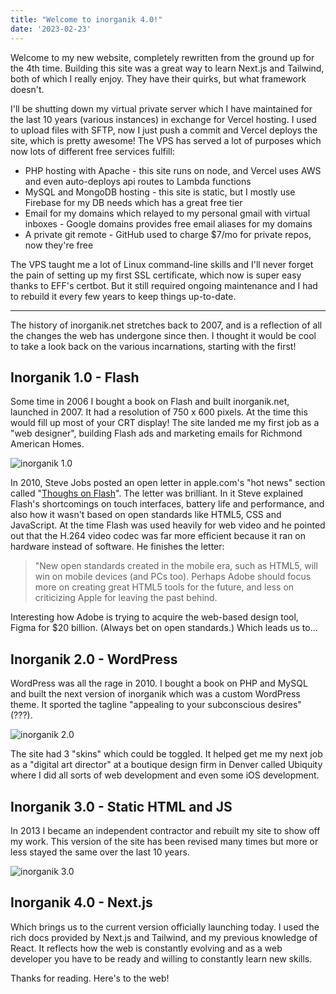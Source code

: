 ```yaml
---
title: "Welcome to inorganik 4.0!"
date: '2023-02-23'
---
```


Welcome to my new website, completely rewritten from the ground up for the 4th time. Building this site was a great way to learn Next.js and Tailwind, both of which I really enjoy. They have their quirks, but what framework doesn't. 

I'll be shutting down my virtual private server which I have maintained for the last 10 years (various instances) in exchange for Vercel hosting. I used to upload files with SFTP, now I just push a commit and Vercel deploys the site, which is pretty awesome! The VPS has served a lot of purposes which now lots of different free services fulfill:

- PHP hosting with Apache - this site runs on node, and Vercel uses AWS and even auto-deploys api routes to Lambda functions
- MySQL and MongoDB hosting - this site is static, but I mostly use Firebase for my DB needs which has a great free tier
- Email for my domains which relayed to my personal gmail with virtual inboxes - Google domains provides free email aliases for my domains
- A private git remote - GitHub used to charge $7/mo for private repos, now they're free

The VPS taught me a lot of Linux command-line skills and I'll never forget the pain of setting up my first SSL certificate, which now is super easy thanks to EFF's certbot. But it still required ongoing maintenance and I had to rebuild it every few years to keep things up-to-date.

---

The history of inorganik.net stretches back to 2007, and is a reflection of all the changes the web has undergone since then. I thought it would be cool to take a look back on the various incarnations, starting with the first!

## Inorganik 1.0 - Flash

Some time in 2006 I bought a book on Flash and built inorganik.net, launched in 2007. It had a resolution of 750 x 600 pixels. At the time this would fill up most of your CRT display! The site landed me my first job as a "web designer", building Flash ads and marketing emails for Richmond American Homes.

![inorganik 1.0](/images/posts/inorganik-history/inorganik-1.png)

In 2010, Steve Jobs posted an open letter in apple.com's "hot news" section called "[Thoughs on Flash](https://web.archive.org/web/20170615060422/https://www.apple.com/hotnews/thoughts-on-flash/)". The letter was brilliant. In it Steve explained Flash's shortcomings on touch interfaces, battery life and performance, and also how it wasn't based on open standards like HTML5, CSS and JavaScript. At the time Flash was used heavily for web video and he pointed out that the H.264 video codec was far more efficient because it ran on hardware instead of software. He finishes the letter:

> "New open standards created in the mobile era, such as HTML5, will win on mobile devices (and PCs too). Perhaps Adobe should focus more on creating great HTML5 tools for the future, and less on criticizing Apple for leaving the past behind.

Interesting how Adobe is trying to acquire the web-based design tool, Figma for $20 billion. (Always bet on open standards.) Which leads us to...

## Inorganik 2.0 - WordPress

WordPress was all the rage in 2010. I bought a book on PHP and MySQL and built the next version of inorganik which was a custom WordPress theme. It sported the tagline "appealing to your subconscious desires" (???).

![inorganik 2.0](/images/posts/inorganik-history/inorganik-2.png)

The site had 3 "skins" which could be toggled. It helped get me my next job as a "digital art director" at a boutique design firm in Denver called Ubiquity where I did all sorts of web development and even some iOS development.

## Inorganik 3.0 - Static HTML and JS

In 2013 I became an independent contractor and rebuilt my site to show off my work. This version of the site has been revised many times but more or less stayed the same over the last 10 years. 

![inorganik 3.0](/images/posts/inorganik-history/inorganik-3.png)

## Inorganik 4.0 - Next.js

Which brings us to the current version officially launching today. I used the rich docs provided by Next.js and Tailwind, and my previous knowledge of React. It reflects how the web is constantly evolving and as a web developer you have to be ready and willing to constantly learn new skills. 

Thanks for reading. Here's to the web!